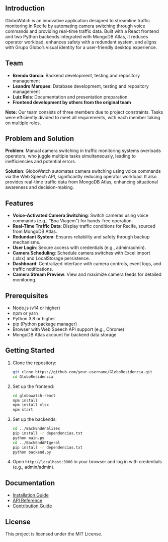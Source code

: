 ## Introduction

GloboWatch is an innovative application designed to streamline traffic monitoring in Recife by automating camera switching through voice commands and providing real-time traffic data. Built with a React frontend and two Python backends integrated with MongoDB Atlas, it reduces operator workload, enhances safety with a redundant system, and aligns with Grupo Globo’s visual identity for a user-friendly desktop experience.

## Team
- **Brendo Garcia**: Backend development, testing and repository management
- **Leandro Marques**: Database development, testing and repository management
- **Luiz Reis**: Documentation and presentation preparation
- **Frontend development by others from the original team**

**Note:** Our team consists of three members due to project constraints. Tasks were efficiently divided to meet all requirements, with each member taking on multiple roles.

## Problem and Solution
**Problem**: Manual camera switching in traffic monitoring systems overloads operators, who juggle multiple tasks simultaneously, leading to inefficiencies and potential errors.

**Solution**: GloboWatch automates camera switching using voice commands via the Web Speech API, significantly reducing operator workload. It also provides real-time traffic data from MongoDB Atlas, enhancing situational awareness and decision-making.

## Features
- **Voice-Activated Camera Switching**: Switch cameras using voice commands (e.g., “Boa Viagem”) for hands-free operation.
- **Real-Time Traffic Data**: Display traffic conditions for Recife, sourced from MongoDB Atlas.
- **Redundant System**: Ensures reliability and safety through backup mechanisms.
- **User Login**: Secure access with credentials (e.g., admin/admin).
- **Camera Scheduling**: Schedule camera switches with Excel import (.xlsx) and LocalStorage persistence.
- **Dashboard**: Centralized interface with camera controls, event logs, and traffic notifications.
- **Camera Stream Preview**: View and maximize camera feeds for detailed monitoring.

## Prerequisites
- Node.js (v14 or higher)
- npm or yarn
- Python 3.8 or higher
- pip (Python package manager)
- Browser with Web Speech API support (e.g., Chrome)
- MongoDB Atlas account for backend data storage

## Getting Started
1. Clone the repository:
   ```bash
   git clone https://github.com/your-username/GloboResidencia.git
   cd GloboResidencia
   ```
2. Set up the frontend:
   ```bash
   cd globowatch-react
   npm install
   npm install xlsx
   npm start
   ```
3. Set up the backends:
   ```bash
   cd ../BackEndAnalises
   pip install -r dependencias.txt
   python main.py
   cd ../BackEndAPIgeral
   pip install -r dependencias.txt
   python backend.py
   ```
4. Open `http://localhost:3000` in your browser and log in with credentials (e.g., admin/admin).

## Documentation
- [Installation Guide](./docs/installation.md)
- [API Reference](./docs/api-reference.md)
- [Contribution Guide](./docs/contributing.md)

## License
This project is licensed under the MIT License.
